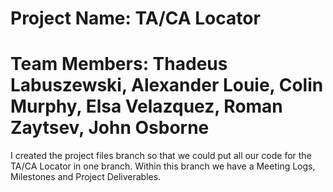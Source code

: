 # Project Name: TA/CA Locator

# Team Members: Thadeus Labuszewski, Alexander Louie, Colin Murphy, Elsa Velazquez, Roman Zaytsev, John Osborne

I created the project files branch so that we could put all our code for the TA/CA Locator in one branch. Within this branch we have a Meeting Logs, Milestones and Project Deliverables. 
